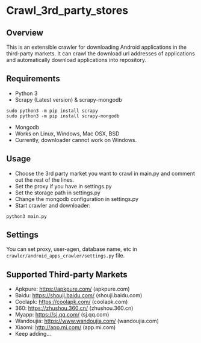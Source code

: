 # Crawl_3rd_party_stores

Overview
--------
This is an extensible crawler for downloading Android applications in the third-party markets.
It can crawl the download url addresses of applications and automatically download applications
into repository.



Requirements
------------
* Python 3
* Scrapy (Latest version) & scrapy-mongodb
```
sudo python3 -m pip install scrapy
sudo python3 -m pip install scrapy-mongodb
```

* Mongodb
* Works on Linux, Windows, Mac OSX, BSD
* Currently, downloader cannot work on Windows.

Usage
-----
* Choose the 3rd party market you want to crawl in main.py and comment out the rest of the lines.
* Set the proxy if you have in settings.py
* Set the storage path in settings.py
* Change the mongodb configuration in settings.py
* Start crawler and downloader: 
```
python3 main.py
```


Settings
--------
You can set proxy, user-agen, database name, etc in ```crawler/android_apps_crawler/settings.py``` file.

Supported Third-party Markets
-----------------------------

* Apkpure: https://apkpure.com/ (apkpure.com)
* Baidu: https://shouji.baidu.com/ (shouji.baidu.com)
* Coolapk: https://coolapk.com/ (coolapk.com)
* 360: https://zhushou.360.cn/ (zhushou.360.cn)
* Myapp: https://sj.qq.com/ (sj.qq.com)
* Wandoujia: https://www.wandoujia.com/ (wandoujia.com)
* Xiaomi: http://app.mi.com/ (app.mi.com)
* Keep adding...
